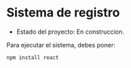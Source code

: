 <h1> Sistema de registro </h1>

- Estado del proyecto: En construccion.

Para ejecutar el sistema, debes poner: 

 ````npm install react````
 
